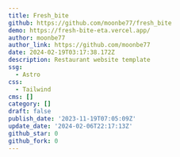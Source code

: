 ```yaml
---
title: Fresh_bite
github: https://github.com/moonbe77/fresh_bite
demo: https://fresh-bite-eta.vercel.app/
author: moonbe77
author_link: https://github.com/moonbe77
date: 2024-02-19T03:17:38.172Z
description: Restaurant website template
ssg:
  - Astro
css:
  - Tailwind
cms: []
category: []
draft: false
publish_date: '2023-11-19T07:05:09Z'
update_date: '2024-02-06T22:17:13Z'
github_star: 0
github_fork: 0
---
```

